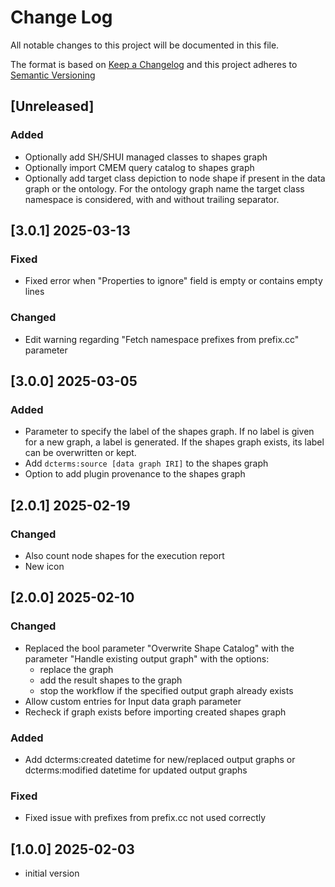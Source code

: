 # Change Log

All notable changes to this project will be documented in this file.

The format is based on [Keep a Changelog](http://keepachangelog.com/) and this project adheres to [Semantic Versioning](https://semver.org/)

## [Unreleased]

### Added

- Optionally add SH/SHUI managed classes to shapes graph
- Optionally import CMEM query catalog to shapes graph
- Optionally add target class depiction to node shape if present in the data graph or the ontology.
For the ontology graph name the target class namespace is considered, with and without trailing separator.


## [3.0.1] 2025-03-13

### Fixed

- Fixed error when "Properties to ignore" field is empty or contains empty lines

### Changed

- Edit warning regarding "Fetch namespace prefixes from prefix.cc" parameter

## [3.0.0] 2025-03-05

### Added

- Parameter to specify the label of the shapes graph. If no label is given for a new graph, a label is generated.
If the shapes graph exists, its label can be overwritten or kept.
- Add `dcterms:source [data graph IRI]` to the shapes graph
- Option to add plugin provenance to the shapes graph

## [2.0.1] 2025-02-19

### Changed

- Also count node shapes for the execution report
- New icon

## [2.0.0] 2025-02-10

### Changed

- Replaced the bool parameter "Overwrite Shape Catalog" with the parameter "Handle existing output graph" with the options:
  - replace the graph
  - add the result shapes to the graph
  - stop the workflow if the specified output graph already exists
- Allow custom entries for Input data graph parameter
- Recheck if graph exists before importing created shapes graph

### Added

- Add dcterms:created datetime for new/replaced output graphs or dcterms:modified datetime for updated output graphs

### Fixed

- Fixed issue with prefixes from prefix.cc not used correctly


## [1.0.0] 2025-02-03

- initial version

